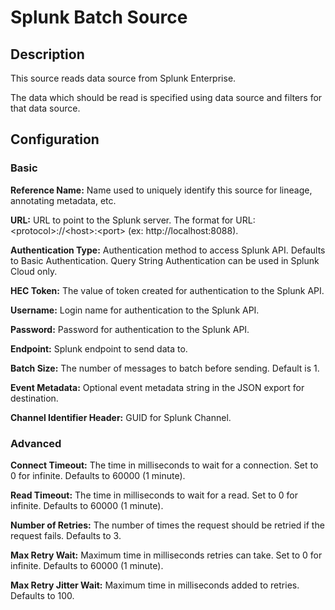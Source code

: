 # Splunk Batch Source


Description
-----------
This source reads data source from Splunk Enterprise.

The data which should be read is specified using data source and filters for that data source.

Configuration
-------------

### Basic

**Reference Name:** Name used to uniquely identify this source for lineage, annotating metadata, etc.

**URL:** URL to point to the Splunk server. The format for URL: \<protocol>://\<host>:\<port> (ex: http://localhost:8088).

**Authentication Type:** Authentication method to access Splunk API. Defaults to Basic Authentication.
Query String Authentication can be used in Splunk Cloud only.

**HEC Token:** The value of token created for authentication to the Splunk API.

**Username:** Login name for authentication to the Splunk API.

**Password:** Password for authentication to the Splunk API.

**Endpoint:** Splunk endpoint to send data to.

**Batch Size:** The number of messages to batch before sending. Default is 1.

**Event Metadata:** Optional event metadata string in the JSON export for destination.

**Channel Identifier Header:** GUID for Splunk Channel.

### Advanced

**Connect Timeout:** The time in milliseconds to wait for a connection. Set to 0 for infinite. Defaults to 60000 (1 minute).

**Read Timeout:** The time in milliseconds to wait for a read. Set to 0 for infinite. Defaults to 60000 (1 minute).

**Number of Retries:** The number of times the request should be retried if the request fails. Defaults to 3.

**Max Retry Wait:** Maximum time in milliseconds retries can take. Set to 0 for infinite. Defaults to 60000 (1 minute).

**Max Retry Jitter Wait:** Maximum time in milliseconds added to retries. Defaults to 100.
